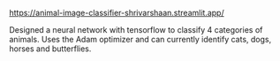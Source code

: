 https://animal-image-classifier-shrivarshaan.streamlit.app/

Designed a neural network with tensorflow to classify 4 categories of animals.
Uses the Adam optimizer and can currently identify cats, dogs, horses and butterflies.
